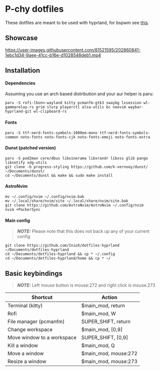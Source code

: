 # P-chy dotfiles
These dotfiles are meant to be used with hyprland, for bspwm see [this](https://github.com/InioX/dotfiles-bspwm).
## Showcase
https://user-images.githubusercontent.com/81521595/202860841-1ebc1d34-9aee-41cc-b16e-d1028548deb1.mp4
## Installation
#### Dependencies
Assuming you use an arch based distribution and your aur helper is paru:
```
paru -S rofi-lbonn-wayland kitty pcmanfm-gtk3 swaybg lxsession wl-gammarelay-rs grim slurp playerctl alsa-utils bc neovim waybar-hyprland-git wl-clipboard-rs
```
#### Fonts 
```
paru -S ttf-nerd-fonts-symbols-1000em-mono ttf-nerd-fonts-symbols-common noto-fonts noto-fonts-cjk noto-fonts-emoji noto-fonts-extra
```
#### Dunst (patched version)
```
paru -S pod2man core/dbus libxinerama libxrandr libxss glib pango libnotify xdg-utils
git clone -b progress-styling https://github.com/k-vernooy/dunst/ ~/Documents/dunst/
cd ~/Documents/dunst && make && sudo make install
```
#### AstroNvim
```
mv ~/.config/nvim ~/.config/nvim.bak
mv ~/.local/share/nvim/site ~/.local/share/nvim/site.bak
git clone https://github.com/AstroNvim/AstroNvim ~/.config/nvim
nvim +PackerSync
```
#### Main config
> **_NOTE:_** Please note that this does not back up any of your current config

```
git clone https://github.com/InioX/dotfiles-hyprland ~/Documents/dotfiles-hyprland
cd ~/Documents/dotfiles-hyprland && cp * ~/.config
cd ~/Documents/dotfiles-hyprland/home && cp * ~/
```
## Basic keybindings

> **_NOTE:_** Left mouse button is mouse:272 and right click is mouse:273

|  Shortcut |  Action |
| - | - |
| Terminal (kitty) | $main_mod, return |
| Rofi | $main_mod, W |
| File manager (pcmanfm) | SUPER_SHIFT, return |
| Change workspace | $main_mod, [0,9] |
| Move window to a workspace | SUPER_SHIFT, [0,9] |
| Kill a window | $main_mod, Q |
| Move a window| $main_mod, mouse:272 |
| Resize a window | $main_mod, mouse:273 |
